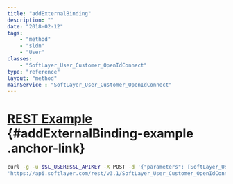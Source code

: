 ```yaml
---
title: "addExternalBinding"
description: ""
date: "2018-02-12"
tags:
    - "method"
    - "sldn"
    - "User"
classes:
    - "SoftLayer_User_Customer_OpenIdConnect"
type: "reference"
layout: "method"
mainService : "SoftLayer_User_Customer_OpenIdConnect"
---
```


# [REST Example](#addExternalBinding-example) <a href="/article/rest/"><i class="fas fa-question"></i></a> {#addExternalBinding-example .anchor-link} 
```bash
curl -g -u $SL_USER:$SL_APIKEY -X POST -d '{"parameters": [SoftLayer_User_External_Binding]}' \
'https://api.softlayer.com/rest/v3.1/SoftLayer_User_Customer_OpenIdConnect/{SoftLayer_User_Customer_OpenIdConnectID}/addExternalBinding'
```
